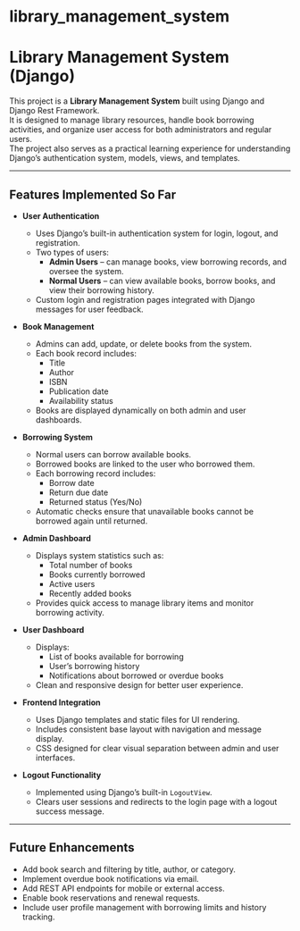 # library_management_system

# Library Management System (Django)

This project is a **Library Management System** built using Django and Django Rest Framework.  
It is designed to manage library resources, handle book borrowing activities, and organize user access for both administrators and regular users.  
The project also serves as a practical learning experience for understanding Django’s authentication system, models, views, and templates.

---

## Features Implemented So Far

- **User Authentication**
    - Uses Django’s built-in authentication system for login, logout, and registration.
    - Two types of users:
        - **Admin Users** – can manage books, view borrowing records, and oversee the system.
        - **Normal Users** – can view available books, borrow books, and view their borrowing history.
    - Custom login and registration pages integrated with Django messages for user feedback.

- **Book Management**
    - Admins can add, update, or delete books from the system.
    - Each book record includes:
        - Title  
        - Author  
        - ISBN  
        - Publication date  
        - Availability status  
    - Books are displayed dynamically on both admin and user dashboards.

- **Borrowing System**
    - Normal users can borrow available books.
    - Borrowed books are linked to the user who borrowed them.
    - Each borrowing record includes:
        - Borrow date  
        - Return due date  
        - Returned status (Yes/No)
    - Automatic checks ensure that unavailable books cannot be borrowed again until returned.

- **Admin Dashboard**
    - Displays system statistics such as:
        - Total number of books  
        - Books currently borrowed  
        - Active users  
        - Recently added books
    - Provides quick access to manage library items and monitor borrowing activity.

- **User Dashboard**
    - Displays:
        - List of books available for borrowing  
        - User’s borrowing history  
        - Notifications about borrowed or overdue books
    - Clean and responsive design for better user experience.

- **Frontend Integration**
    - Uses Django templates and static files for UI rendering.
    - Includes consistent base layout with navigation and message display.
    - CSS designed for clear visual separation between admin and user interfaces.

- **Logout Functionality**
    - Implemented using Django’s built-in `LogoutView`.
    - Clears user sessions and redirects to the login page with a logout success message.

---

## Future Enhancements

- Add book search and filtering by title, author, or category.  
- Implement overdue book notifications via email.  
- Add REST API endpoints for mobile or external access.  
- Enable book reservations and renewal requests.  
- Include user profile management with borrowing limits and history tracking.
